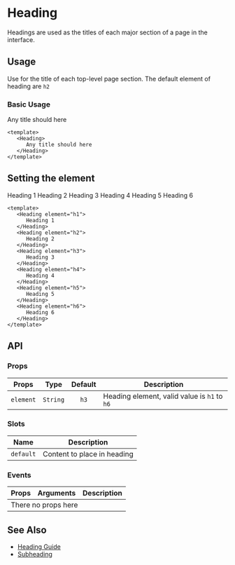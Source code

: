<script setup>
    import Heading from './Heading.vue'
</script>

<style scoped lang="postcss">
    .preview {
        @apply block;

        h1, h2, h3, h4, h5, h6 {
            @apply mt-0;
            font-weight: inherit;
        }

        h2 {
            @apply m-0 p-0 border-b-0;
        }
    }
</style>
# Heading
Headings are used as the titles of each major section of a page in the interface.

## Usage
Use for the title of each top-level page section. The default element of heading are `h2`

### Basic Usage

<preview>
   <Heading>
      Any title should here
   </Heading>
</preview>

```vue
<template>
   <Heading>
      Any title should here
   </Heading>
</template>
```

## Setting the element

<preview>
   <Heading element="h1">
      Heading 1
   </Heading>
   <Heading element="h2">
      Heading 2
   </Heading>
   <Heading element="h3">
      Heading 3
   </Heading>
   <Heading element="h4">
      Heading 4
   </Heading>
   <Heading element="h5">
      Heading 5
   </Heading>
   <Heading element="h6">
      Heading 6
   </Heading>
</preview>

```vue
<template>
   <Heading element="h1">
      Heading 1
   </Heading>
   <Heading element="h2">
      Heading 2
   </Heading>
   <Heading element="h3">
      Heading 3
   </Heading>
   <Heading element="h4">
      Heading 4
   </Heading>
   <Heading element="h5">
      Heading 5
   </Heading>
   <Heading element="h6">
      Heading 6
   </Heading>
</template>
```

## API

### Props

| Props         |   Type    | Default    | Description                                     |
|---------------|:---------:|:----------:|-------------------------------------------------|
| `element`     | `String`  | `h3`       | Heading element, valid value is `h1` to `h6`    |

### Slots

| Name      | Description                 |
|-----------|-----------------------------|
| `default` | Content to place in heading |

### Events

<table>
  <thead>
    <tr>
      <th>Props</th>
      <th>Arguments</th>
      <th>Description</th>
    </tr>
  </thead>
  <tbody>
    <tr>
      <td colspan="3" class="text-center">There no props here</td>
    </tr>
  </tbody>
</table>

## See Also

- [Heading Guide](/heading/guide)
- [Subheading](/subheading/component)

